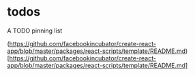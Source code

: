 # todos
A TODO pinning list

(https://github.com/facebookincubator/create-react-app/blob/master/packages/react-scripts/template/README.md) [https://github.com/facebookincubator/create-react-app/blob/master/packages/react-scripts/template/README.md]

